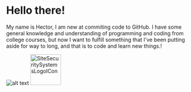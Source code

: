 # Hello there!

My name is Hector, I am new at commiting code to GitHub. I have some general knowledge and understanding of programming and coding from college courses, but now I want to fulfill something that I've been putting aside for way to long, and that is to code and learn new things.!

![alt text](https://github.com/HJohanP/website/assets/34843065/9685ab7f-3c74-43f3-8274-5f5ea95dff88)
<img width="82" alt="SiteSecuritySystemsLogoICon" src="https://github.com/HJohanP/website/assets/34843065/9685ab7f-3c74-43f3-8274-5f5ea95dff88">
